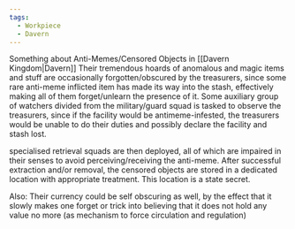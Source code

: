 ```yaml
---
tags:
  - Workpiece
  - Davern
---
```

Something about Anti-Memes/Censored Objects in [[Davern Kingdom|Davern]]
Their tremendous hoards of anomalous and magic items and stuff are occasionally forgotten/obscured by the treasurers, since some rare anti-meme inflicted item has made its way into the stash, effectively making all of them forget/unlearn the presence of it.
Some auxiliary group of watchers divided from the military/guard squad is tasked to observe the treasurers, since if the facility would be antimeme-infested, the treasurers would be unable to do their duties and possibly declare the facility and stash lost.

specialised retrieval squads are then deployed, all of which are impaired in their senses to avoid perceiving/receiving the anti-meme. 
After successful extraction and/or removal, the censored objects are stored in a dedicated location with appropriate treatment. This location is a state secret. 


Also: Their currency could be self obscuring as well, by the effect that it slowly makes one forget or trick into believing that it does not hold any value no more (as mechanism to force circulation and regulation)